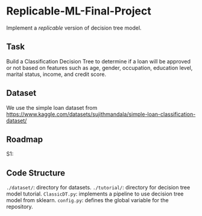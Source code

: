 # Replicable-ML-Final-Project  
Implement a *replicable* version of decision tree model.

## Task
Build a Classification Decision Tree to determine if a loan will be approved or not based on features such as age, gender, occupation, education level, marital status, income, and credit score.

## Dataset
We use the simple loan dataset from https://www.kaggle.com/datasets/sujithmandala/simple-loan-classification-dataset/ 

## Roadmap
S1: 

## Code Structure  
`./dataset/`: directory for datasets.
`./tutorial/`: directory for decision tree model tutorial.
`ClassicDT.py`: implements a pipeline to use decision tree model from sklearn.
`config.py`: defines the global variable for the repository.